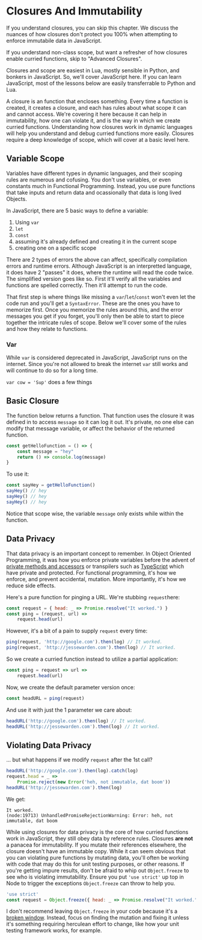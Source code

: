 # Closures And Immutability

If you understand closures, you can skip this chapter. We discuss the nuances of how closures don't protect you 100% when attempting to enforce immutabile data in JavaScript.

If you understand non-class scope, but want a refresher of how closures enable curried functions, skip to "Advanced Closures".

Closures and scope are easiest in Lua, mostly sensible in Python, and bonkers in JavaScript. So, we'll cover JavaScript here. If you can learn JavaScript, most of the lessons below are easily transferrable to Python and Lua.

A closure is an function that encloses something. Every time a function is created, it creates a closure, and each has rules about what scope it can and cannot access. We're covering it here because it can help in immutability, how one can violate it, and is the way in which we create curried functions. Understanding how closures work in dynamic languages will help you understand and debug curried functions more easily. Closures require a deep knowledge of scope, which will cover at a basic level here.

## Variable Scope

Variables have different types in dynamic languages, and their scoping rules are numerous and cofusing. You don't use variables, or even constants much in Functional Programming. Instead, you use pure functions that take inputs and return data and ocassionally that data is long lived Objects.

In JavaScript, there are 5 basic ways to define a variable:
1. Using `var`
2. `let`
3. `const`
4. assuming it's already defined and creating it in the current scope
5. creating one on a specific scope

There are 2 types of errors the above can affect, specifically compilation errors and runtime errors. Although JavaScript is an interpretted language, it does have 2 "passes" it does, where the runtime will read the code twice. The simplified version goes like so. First it'll verify all the variables and functions are spelled correctly. Then it'll attempt to run the code.

That first step is where things like missing a `var`/`let`/`const` won't even let the code run and you'll get a `SyntaxError`. These are the ones you have to memorize first. Once you memorize the rules around this, and the error messages you get if you forget, you'll only then be able to start to piece together the intricate rules of scope. Below we'll cover some of the rules and how they relate to functions.

### Var

While `var` is considered deprecated in JavaScript, JavaScript runs on the internet. Since you're not allowed to break the internet `var` still works and will continue to do so for a long time.

`var cow = 'Sup'` does a few things

## Basic Closure

The function below returns a function. That function uses the closure it was defined in to access `message` so it can log it out. It's private, no one else can modify that message variable, or affect the behavior of the returned function.

```javascript
const getHelloFunction = () => {
    const message = "hey"
    return () => console.log(message)
}
```

To use it:

```javascript
const sayHey = getHelloFunction()
sayHey() // hey
sayHey() // hey
sayHey() // hey
```

Notice that scope wise, the variable `message` only exists while within the function. 

## Data Privacy

That data privacy is an important concept to remember. In Object Oriented Programming, it was how you enforce private variables before the advent of [private methods and accessors](https://github.com/babel/proposals/issues/22) or transpilers such as [TypeScript](https://www.typescriptlang.org/docs/handbook/classes.html) which have private and protected. For functional programming, it's how we enforce, and prevent accidental, mutation. More importantly, it's how we reduce side effects.

Here's a pure function for pinging a URL. We're stubbing `request`here:

```javascript
const request = { head: _ => Promise.resolve("It worked.") }
const ping = (request, url) =>
    request.head(url)
```

However, it's a bit of a pain to supply `request` every time:

```javascript
ping(request, 'http://google.com').then(log) // It worked.
ping(request, 'http://jessewarden.com').then(log) // It worked.
```

So we create a curried function instead to utilize a partial application:

```javascript
const ping = request => url =>
    request.head(url)
```

Now, we create the default parameter version once:

```javascript
const headURL = ping(request)
```

And use it with just the 1 parameter we care about:

```javascript
headURL('http://google.com').then(log) // It worked.
headURL('http://jessewarden.com').then(log) // It worked.
```

## Violating Data Privacy

... but what happens if we modify `request` after the 1st call?

```javascript
headURL('http://google.com').then(log).catch(log)
request.head = _ =>
    Promise.reject(new Error('heh, not immutable, dat boom'))
headURL('http://jessewarden.com').then(log)
```

We get:

```
It worked.
(node:19713) UnhandledPromiseRejectionWarning: Error: heh, not immutable, dat boom
```

While using closures for data privacy is the core of how curried functions work in JavaScript, they still obey data by reference rules. Closures **are not** a panacea for immutability. If you mutate their references elsewhere, the closure doesn't have an immutable copy. While it can seem obvious that you can violating pure functions by mutating data, you'll often be working with code that may do this for unit testing purposes, or other reasons. If you're getting impure results, don't be afraid to whip out `Object.freeze` to see who is violating immutability. Ensure you put `'use strict'` up top in Node to trigger the exceptions `Object.freeze` can throw to help you.

```javascript
'use strict'
const request = Object.freeze({ head: _ => Promise.resolve("It worked.") })
```

I don't recommend leaving `Object.freeze` in your code because it's a [broken window](https://pragprog.com/the-pragmatic-programmer/extracts/software-entropy). Instead, focus on finding the mutation and fixing it unless it's something requiring herculean effort to change, like how your unit testing framework works, for example. 
